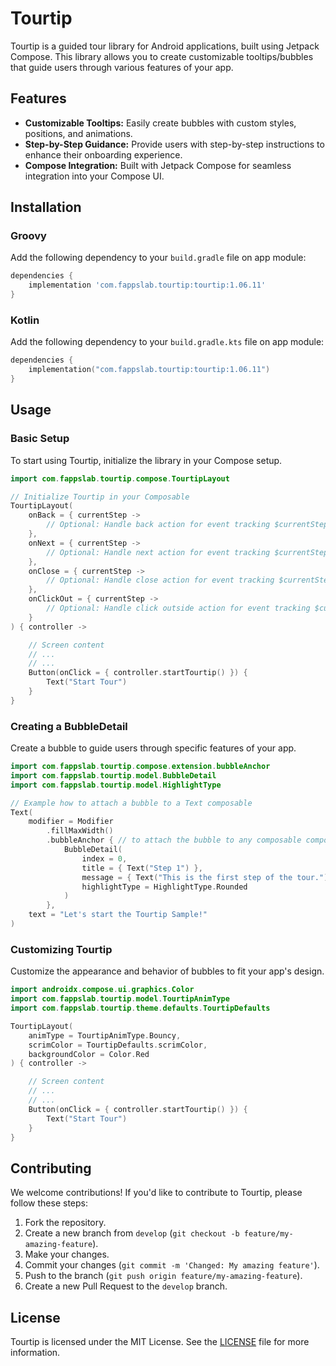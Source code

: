 # Tourtip
Tourtip is a guided tour library for Android applications, built using Jetpack Compose. This library allows you to create customizable tooltips/bubbles that guide users through various features of your app.

## Features
- **Customizable Tooltips:** Easily create bubbles with custom styles, positions, and animations.
- **Step-by-Step Guidance:** Provide users with step-by-step instructions to enhance their onboarding experience.
- **Compose Integration:** Built with Jetpack Compose for seamless integration into your Compose UI.

<!-- start dependency -->
## Installation

### Groovy
Add the following dependency to your `build.gradle` file on app module:

```gradle
dependencies {
    implementation 'com.fappslab.tourtip:tourtip:1.06.11'
}
```

### Kotlin
Add the following dependency to your `build.gradle.kts` file on app module:

```kotlin
dependencies {
    implementation("com.fappslab.tourtip:tourtip:1.06.11")
}
```
<!-- end dependency -->

## Usage

### Basic Setup
To start using Tourtip, initialize the library in your Compose setup.

```kotlin
import com.fappslab.tourtip.compose.TourtipLayout

// Initialize Tourtip in your Composable
TourtipLayout(
    onBack = { currentStep ->
        // Optional: Handle back action for event tracking $currentStep
    },
    onNext = { currentStep ->
        // Optional: Handle next action for event tracking $currentStep
    },
    onClose = { currentStep ->
        // Optional: Handle close action for event tracking $currentStep
    },
    onClickOut = { currentStep ->
        // Optional: Handle click outside action for event tracking $currentStep
    }
) { controller ->

    // Screen content
    // ...
    // ...
    Button(onClick = { controller.startTourtip() }) {
        Text("Start Tour")
    }
}
```

### Creating a BubbleDetail
Create a bubble to guide users through specific features of your app.

```kotlin
import com.fappslab.tourtip.compose.extension.bubbleAnchor
import com.fappslab.tourtip.model.BubbleDetail
import com.fappslab.tourtip.model.HighlightType

// Example how to attach a bubble to a Text composable
Text(
    modifier = Modifier
        .fillMaxWidth()
        .bubbleAnchor { // to attach the bubble to any composable component
            BubbleDetail(
                index = 0,
                title = { Text("Step 1") },
                message = { Text("This is the first step of the tour.") },
                highlightType = HighlightType.Rounded
            )
        },
    text = "Let's start the Tourtip Sample!"
)
```

### Customizing Tourtip
Customize the appearance and behavior of bubbles to fit your app's design.

```kotlin
import androidx.compose.ui.graphics.Color
import com.fappslab.tourtip.model.TourtipAnimType
import com.fappslab.tourtip.theme.defaults.TourtipDefaults

TourtipLayout(
    animType = TourtipAnimType.Bouncy,
    scrimColor = TourtipDefaults.scrimColor,
    backgroundColor = Color.Red
) { controller ->

    // Screen content
    // ...
    // ...
    Button(onClick = { controller.startTourtip() }) {
        Text("Start Tour")
    }
}

```

## Contributing
We welcome contributions! If you'd like to contribute to Tourtip, please follow these steps:
1. Fork the repository.
2. Create a new branch from `develop` (`git checkout -b feature/my-amazing-feature`).
3. Make your changes.
4. Commit your changes (`git commit -m 'Changed: My amazing feature'`).
5. Push to the branch (`git push origin feature/my-amazing-feature`).
6. Create a new Pull Request to the `develop` branch.


## License
Tourtip is licensed under the MIT License. See the [LICENSE](LICENSE) file for more information.
